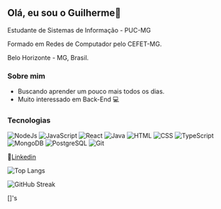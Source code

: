 ## Olá, eu sou o Guilherme👋

Estudante de Sistemas de Informação - PUC-MG

Formado em Redes de Computador pelo CEFET-MG.

Belo Horizonte - MG, Brasil.

### Sobre mim
* Buscando aprender um pouco mais todos os dias.
* Muito interessado em Back-End :computer:

### Tecnologias

![NodeJs](https://img.shields.io/badge/-Node.js-green)
![JavaScript](https://img.shields.io/badge/-JavaScript-lightblue)
![React](https://img.shields.io/badge/-React-darkgreen)
![Java](https://img.shields.io/badge/-Java-purple) 
![HTML](https://img.shields.io/badge/-HTML-red) 
![CSS](https://img.shields.io/badge/-CSS-lightpink)
![TypeScript](https://img.shields.io/badge/-TypeScript-blue) 
![MongoDB](https://img.shields.io/badge/-MongoDB-darkgreen)
![PostgreSQL](https://img.shields.io/badge/-PostgreSQL-yellow)
![Git](https://img.shields.io/badge/-Git-darkgrey)

:link:[Linkedin](https://www.linkedin.com/in/guilhermesouzaaraujo/)

![Top Langs](https://github-readme-stats.vercel.app/api/top-langs/?username=GuilhermeSAraujo&layout=compact)

![GitHub Streak](https://github-readme-streak-stats.herokuapp.com/?user=GuilhermeSAraujo)

[]'s
